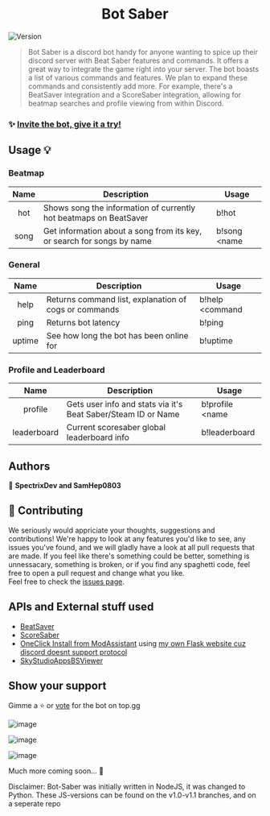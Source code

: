 <h1 align="center">Bot Saber</h1>
<p>
  <img alt="Version" src="https://img.shields.io/badge/version-2.0-blue.svg?cacheSeconds=2592000" />
</p>

> Bot Saber is a discord bot handy for anyone wanting to spice up their discord server with Beat Saber features and commands. It offers a great way to integrate the game right into your server. The bot boasts a list of various commands and features. We plan to expand these commands and consistently add more. For example, there's a BeatSaver integration and a ScoreSaber integration, allowing for beatmap searches and profile viewing from within Discord.

### ✨ [Invite the bot, give it a try!](https://discord.com/oauth2/authorize?client_id=753289892007510017&scope=bot&permissions=74837056)

## Usage 💡

### Beatmap
| **Name** | **Description** | **Usage** |
|:---:|---|---|
| hot | Shows song the information of currently hot beatmaps on BeatSaver | b!hot
| song | Get information about a song from its key, or search for songs by name | b!song <name|key> <args>

### General
| **Name** | **Description** | **Usage** |
|:---:|---|---|
| help | Returns command list, explanation of cogs or commands | b!help <command|cog: optional>
| ping | Returns bot latency | b!ping 
| uptime | See how long the bot has been online for | b!uptime

### Profile and Leaderboard
| **Name** | **Description** | **Usage** |
|:---:|---|---|
| profile | Gets user info and stats via it's Beat Saber/Steam ID or Name | b!profile <name|id> <args>
| leaderboard | Current scoresaber global leaderboard info | b!leaderboard


## Authors

👤 **SpectrixDev and SamHep0803**


## 🤝 Contributing

We seriously would appriciate your thoughts, suggestions and contributions! We're happy to look at any features you'd like to see, any issues you've found, and we will gladly have a look at all pull requests that are made. If you feel like there's something could be better, something is unnessacary, something is broken, or if you find any spaghetti code, feel free to open a pull request and change what you like.<br /> Feel free to check the [issues page](https://github.com/SpectrixDev/bot-saber/issues). 

## APIs and External stuff used
- [BeatSaver](https://beatsaver.com)
- [ScoreSaber](https://scoresaber.com)
- [OneClick Install from ModAssistant](https://github.com/Assistant/ModAssistant) using [my own Flask website cuz discord doesnt support protocol](https://github.com/SpectrixOfficial/spectrix.pythonanywhere.com/)
- [SkyStudioAppsBSViewer](https://skystudioapps.com/bs-viewer/)

## Show your support

Gimme a ⭐️ or [vote](https://top.gg/bot/753289892007510017) for the bot on top.gg

![image](https://user-images.githubusercontent.com/29328207/112765031-9001a900-900b-11eb-9dd8-68c86a2a3bd6.png)


![image](https://user-images.githubusercontent.com/29328207/112765057-a3147900-900b-11eb-8594-220e73edb0e1.png)


![image](https://user-images.githubusercontent.com/29328207/112765098-e1119d00-900b-11eb-9811-f595368089a7.png)

Much more coming soon... 👀

Disclaimer: Bot-Saber was initially written in NodeJS, it was changed to Python. These JS-versions can be found on the v1.0-v1.1 branches, and on a seperate repo
